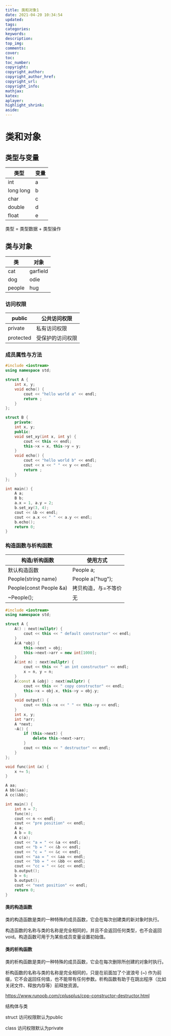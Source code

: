 ```yaml
---
title: 类和对象1
date: 2021-04-20 10:34:54
updated:
tags:
categories:
keywords:
description:
top_img:
comments:
cover:
toc:
toc_number:
copyright:
copyright_author:
copyright_author_href:
copyright_url:
copyright_info:
mathjax:
katex:
aplayer:
highlight_shrink:
aside:
---
```

# 类和对象



## 类型与变量

| 类型      | 变量 |
| --------- | ---- |
| int       | a    |
| long long | b    |
| char      | c    |
| double    | d    |
| float     | e    |

类型 = 类型数据 + 类型操作



## 类与对象

| 类     | 对象     |
| ------ | -------- |
| cat    | garfield |
| dog    | odie     |
| people | hug      |



### 访问权限

| public    | 公共访问权限     |
| --------- | ---------------- |
| private   | 私有访问权限     |
| protected | 受保护的访问权限 |



### 成员属性与方法

```c++
#include <iostream>
using namespace std;

struct A {
    int x, y;
    void echo() {
        cout << "hello world a" << endl;
        return ;
    }
};

struct B {
    private:
    int x, y;
    public:
    void set_xy(int x, int y) {
        cout << this << endl;
        this->x = x, this->y = y;
    }
    void echo() {
        cout << "hello world b" << endl;
        cout << x << " " << y << endl;
        return ;
    }
};

int main() {
    A a;
    B b;
    a.x = 1, a.y = 2;
    b.set_xy(3, 4);
    cout << &b << endl;
    cout << a.x << " " << a.y << endl;
    b.echo();
    return 0;
}
```



### 构造函数与析构函数

| 构造/析构函数           | 使用方式            |
| ----------------------- | ------------------- |
| 默认构造函数            | People a;           |
| People(string name)     | People a("hug");    |
| People(const People &a) | 拷贝构造，与=不等价 |
| ~People();              | 无                  |



```c++
#include <iostream>
using namespace std;

struct A {
    A() : next(nullptr) {
        cout << this << " default constructor" << endl;
    }
    A(A *obj) {
        this->next = obj;
        this->next->arr = new int[1000];
    }
    A(int n) : next(nullptr) {
        cout << this << " an int constructor" << endl;
        x = n, y = n;
    }
    A(const A &obj) : next(nullptr) {
        cout << this << " copy constructor" << endl;
        this->x = obj.x, this->y = obj.y;
    }
    void output() {
        cout << this->x << " " << this->y << endl;
    }
    int x, y;
    int *arr;
    A *next;
    ~A() {
        if (this->next) {
            delete this->next->arr;
        }
        cout << this << " destructor" << endl;
    }
};

void func(int &x) {
    x += 5;
}

A aa;
A bb(&aa);
A cc(&bb);

int main() {
    int n = 7;
    func(n);
    cout << n << endl;
    cout << "pre position" << endl;
    A a;
    A b = 8;
    A c(a);
    cout << "a = " << &a << endl;
    cout << "b = " << &b << endl;
    cout << "c = " << &c << endl;
    cout << "aa = " << &aa << endl;
    cout << "bb = " << &bb << endl;
    cout << "cc = " << &cc << endl;
    b.output();
    b = 6;
    b.output();
    cout << "next position" << endl;
    return 0;
}
```



#### 类的构造函数

类的构造函数是类的一种特殊的成员函数，它会在每次创建类的新对象时执行。

构造函数的名称与类的名称是完全相同的，并且不会返回任何类型，也不会返回 void。构造函数可用于为某些成员变量设置初始值。

#### 类的析构函数

类的析构函数是类的一种特殊的成员函数，它会在每次删除所创建的对象时执行。

析构函数的名称与类的名称是完全相同的，只是在前面加了个波浪号 (~) 作为前缀，它不会返回任何值，也不能带有任何参数。析构函数有助于在跳出程序（比如关闭文件、释放内存等）前释放资源。

https://www.runoob.com/cplusplus/cpp-constructor-destructor.html



结构体与类

struct 访问权限默认为public

class 访问权限默认为private
